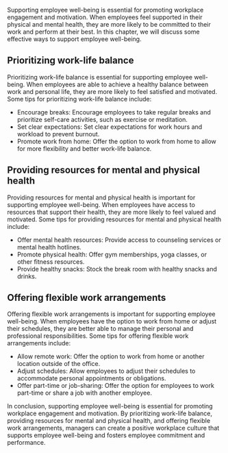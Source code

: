 
Supporting employee well-being is essential for promoting workplace engagement and motivation. When employees feel supported in their physical and mental health, they are more likely to be committed to their work and perform at their best. In this chapter, we will discuss some effective ways to support employee well-being.

Prioritizing work-life balance
------------------------------

Prioritizing work-life balance is essential for supporting employee well-being. When employees are able to achieve a healthy balance between work and personal life, they are more likely to feel satisfied and motivated. Some tips for prioritizing work-life balance include:

* Encourage breaks: Encourage employees to take regular breaks and prioritize self-care activities, such as exercise or meditation.
* Set clear expectations: Set clear expectations for work hours and workload to prevent burnout.
* Promote work from home: Offer the option to work from home to allow for more flexibility and better work-life balance.

Providing resources for mental and physical health
--------------------------------------------------

Providing resources for mental and physical health is important for supporting employee well-being. When employees have access to resources that support their health, they are more likely to feel valued and motivated. Some tips for providing resources for mental and physical health include:

* Offer mental health resources: Provide access to counseling services or mental health hotlines.
* Promote physical health: Offer gym memberships, yoga classes, or other fitness resources.
* Provide healthy snacks: Stock the break room with healthy snacks and drinks.

Offering flexible work arrangements
-----------------------------------

Offering flexible work arrangements is important for supporting employee well-being. When employees have the option to work from home or adjust their schedules, they are better able to manage their personal and professional responsibilities. Some tips for offering flexible work arrangements include:

* Allow remote work: Offer the option to work from home or another location outside of the office.
* Adjust schedules: Allow employees to adjust their schedules to accommodate personal appointments or obligations.
* Offer part-time or job-sharing: Offer the option for employees to work part-time or share a job with another employee.

In conclusion, supporting employee well-being is essential for promoting workplace engagement and motivation. By prioritizing work-life balance, providing resources for mental and physical health, and offering flexible work arrangements, managers can create a positive workplace culture that supports employee well-being and fosters employee commitment and performance.
